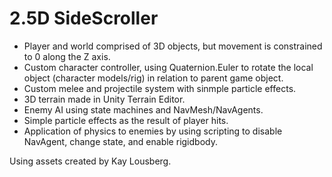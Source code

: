# 2.5D SideScroller
 - Player and world comprised of 3D objects, but movement is constrained to 0 along the Z axis.
-  Custom character controller, using Quaternion.Euler to rotate the local object (character models/rig) in relation to parent game object.
-  Custom melee and projectile system with sinmple particle effects.
 - 3D terrain made in Unity Terrain Editor.
 - Enemy AI using state machines and NavMesh/NavAgents.
 - Simple particle effects as the result of player hits.
 - Application of physics to enemies by using scripting to disable NavAgent, change state, and enable rigidbody.
 
 Using assets created by Kay Lousberg.
